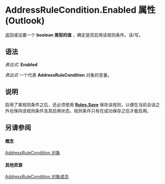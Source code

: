 
# AddressRuleCondition.Enabled 属性 (Outlook)

返回或设置一个 **boolean 类型的值** ，确定是否启用该规则条件。读/写。


## 语法

 _表达式_. **Enabled**

 _表达式_ 一个代表 **AddressRuleCondition** 对象的变量。


## 说明

启用了某规则条件之后，还必须使用  **[Rules.Save](d838eca0-4ec5-ab43-a031-fd65ab7d9f3c.md)** 保存该规则，以便在当前会话之外也保持该规则条件及其启用状态。规则条件只有在成功保存之后才能启用。


## 另请参阅


#### 概念


[AddressRuleCondition 对象](8cf897ad-a8f9-67ea-c0fa-d7f4bb917bd4.md)
#### 其他资源


[AddressRuleCondition 对象成员](d15b0554-6b47-b201-fd41-744ea056d3f6.md)